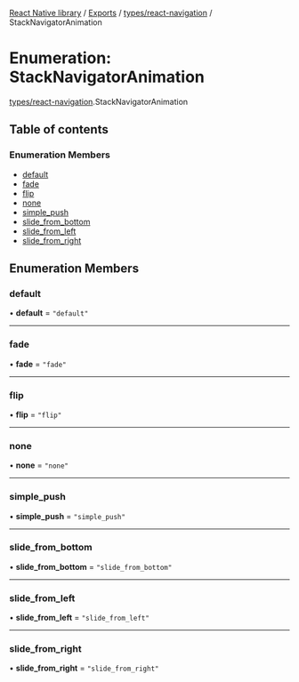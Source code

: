 [React Native library](../index.md) / [Exports](../modules.md) / [types/react-navigation](../modules/types_react_navigation.md) / StackNavigatorAnimation

# Enumeration: StackNavigatorAnimation

[types/react-navigation](../modules/types_react_navigation.md).StackNavigatorAnimation

## Table of contents

### Enumeration Members

- [default](types_react_navigation.StackNavigatorAnimation.md#default)
- [fade](types_react_navigation.StackNavigatorAnimation.md#fade)
- [flip](types_react_navigation.StackNavigatorAnimation.md#flip)
- [none](types_react_navigation.StackNavigatorAnimation.md#none)
- [simple\_push](types_react_navigation.StackNavigatorAnimation.md#simple_push)
- [slide\_from\_bottom](types_react_navigation.StackNavigatorAnimation.md#slide_from_bottom)
- [slide\_from\_left](types_react_navigation.StackNavigatorAnimation.md#slide_from_left)
- [slide\_from\_right](types_react_navigation.StackNavigatorAnimation.md#slide_from_right)

## Enumeration Members

### default

• **default** = ``"default"``

___

### fade

• **fade** = ``"fade"``

___

### flip

• **flip** = ``"flip"``

___

### none

• **none** = ``"none"``

___

### simple\_push

• **simple\_push** = ``"simple_push"``

___

### slide\_from\_bottom

• **slide\_from\_bottom** = ``"slide_from_bottom"``

___

### slide\_from\_left

• **slide\_from\_left** = ``"slide_from_left"``

___

### slide\_from\_right

• **slide\_from\_right** = ``"slide_from_right"``
